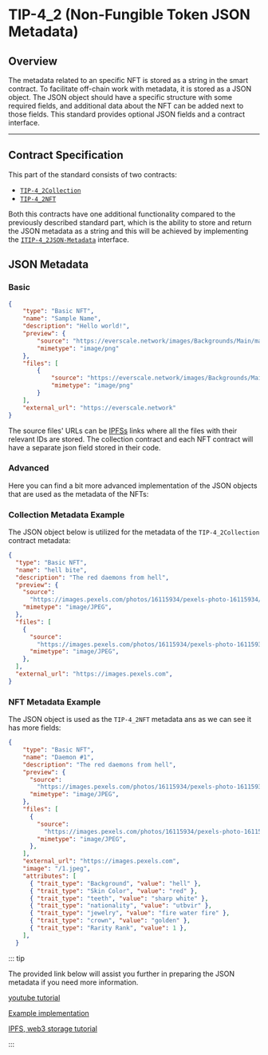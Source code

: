# TIP-4_2 (Non-Fungible Token JSON Metadata)

## Overview
The metadata related to an specific NFT is stored as a string in the smart contract. To facilitate off-chain work with metadata, it is stored as a JSON object. The JSON object should have a specific structure with some required fields, and additional data about the NFT can be added next to those fields. This standard provides optional JSON fields and a contract interface.

---

## Contract Specification
This part of the standard consists of two contracts:

- [ `TIP-4_2Collection` ](https://github.com/broxus/tip4/blob/master/contracts/TIP4_2/TIP4_2Collection.tsol)
- [ `TIP-4_2NFT` ](https://github.com/broxus/tip4/blob/master/contracts/TIP4_2/TIP4_2Nft.tsol)

Both this contracts have one additional functionality compared to the previously described standard part, which is the ability to store and return the JSON metadata as a string and this will be achieved by implementing the [`ITIP-4_2JSON-Metadata`](https://github.com/broxus/tip4/blob/master/contracts/TIP4_2/interfaces/ITIP4_2JSON_Metadata.tsol) interface.

## JSON Metadata

### Basic

````json
{
    "type": "Basic NFT",
    "name": "Sample Name",
    "description": "Hello world!",
    "preview": {
        "source": "https://everscale.network/images/Backgrounds/Main/main-hero.png",
        "mimetype": "image/png"
    },
    "files": [
        {
            "source": "https://everscale.network/images/Backgrounds/Main/main-hero.png",
            "mimetype": "image/png"
        }
    ],
    "external_url": "https://everscale.network"
}
````

The source files' URLs can be [IPFSs](https://www.ipfs.com/) links where all the files with their relevant IDs are stored.
The collection contract and each NFT contract will have a separate json field stored in their code.

### Advanced

Here you can find a bit more advanced implementation of the JSON objects that are used as the metadata of the NFTs:


### Collection Metadata Example

The JSON object below is utilized for the metadata of the `TIP-4_2Collection` contract metadata:

````json
{
  "type": "Basic NFT",
  "name": "hell bite",
  "description": "The red daemons from hell",
  "preview": {
    "source":
      "https://images.pexels.com/photos/16115934/pexels-photo-16115934/free-photo-of-spooky-traditional-figurine.jpeg?auto=compress&cs=tinysrgb&w=1260&h=750&dpr=1",
    "mimetype": "image/JPEG",
  },
  "files": [
    {
      "source":
        "https://images.pexels.com/photos/16115934/pexels-photo-16115934/free-photo-of-spooky-traditional-figurine.jpeg?auto=compress&cs=tinysrgb&w=1260&h=750&dpr=1",
      "mimetype": "image/JPEG",
    },
  ],
  "external_url": "https://images.pexels.com",
}

````

### NFT Metadata Example

The JSON object is used as the `TIP-4_2NFT` metadata ans as we can see it has more fields:

````json
{
    "type": "Basic NFT",
    "name": "Daemon #1",
    "description": "The red daemons from hell",
    "preview": {
      "source":
        "https://images.pexels.com/photos/16115934/pexels-photo-16115934/free-photo-of-spooky-traditional-figurine.jpeg?auto=compress&cs=tinysrgb&w=1260&h=750&dpr=1",
      "mimetype": "image/JPEG",
    },
    "files": [
      {
        "source":
          "https://images.pexels.com/photos/16115934/pexels-photo-16115934/free-photo-of-spooky-traditional-figurine.jpeg?auto=compress&cs=tinysrgb&w=1260&h=750&dpr=1",
        "mimetype": "image/JPEG",
      },
    ],
    "external_url": "https://images.pexels.com",
    "image": "/1.jpeg",
    "attributes": [
      { "trait_type": "Background", "value": "hell" },
      { "trait_type": "Skin Color", "value": "red" },
      { "trait_type": "teeth", "value": "sharp white" },
      { "trait_type": "nationality", "value": "utbvir" },
      { "trait_type": "jewelry", "value": "fire water fire" },
      { "trait_type": "crown", "value": "golden" },
      { "trait_type": "Rarity Rank", "value": 1 },
    ],
  }
````


::: tip

The provided link below will assist you further in preparing the JSON metadata if you need more information.

[youtube tutorial](https://www.youtube.com/watch?v=NiTSfDwNwg0&t=623s)

[Example implementation](https://github.com/Javadyakuza/Revolt_Venom_NFT)

[IPFS, web3 storage tutorial](https://www.youtube.com/watch?v=Obnxs_GC9Bk)


:::

